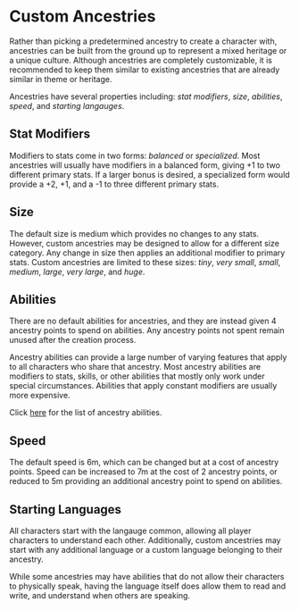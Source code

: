 # Custom Ancestries

Rather than picking a predetermined ancestry to create a character with, ancestries can be built from the ground up to represent a mixed heritage or a unique culture. Although ancestries are completely customizable, it is recommended to keep them similar to existing ancestries that are already similar in theme or heritage.

Ancestries have several properties including: *stat modifiers*, *size*, *abilities*, *speed*, and *starting langauges*.

## Stat Modifiers

Modifiers to stats come in two forms: *balanced* or *specialized*. Most ancestries will usually have modifiers in a balanced form, giving +1 to two different primary stats. If a larger bonus is desired, a specialized form would provide a +2, +1, and a -1 to three different primary stats.

## Size

The default size is medium which provides no changes to any stats. However, custom ancestries may be designed to allow for a different size category. Any change in size then applies an additional modifier to primary stats. Custom ancestries are limited to these sizes: *tiny*, *very small*, *small*, *medium*, *large*, *very large*, and *huge*.

## Abilities

There are no default abilities for ancestries, and they are instead given 4 ancestry points to spend on abilities. Any ancestry points not spent remain unused after the creation process.

Ancestry abilities can provide a large number of varying features that apply to all characters who share that ancestry. Most ancestry abilities are modifiers to stats, skills, or other abilities that mostly only work under special circumstances. Abilities that apply constant modifiers are usually more expensive.

Click [here](/Advanced/AncestryAbilities.md) for the list of ancestry abilities.

## Speed

The default speed is 6m, which can be changed but at a cost of ancestry points. Speed can be increased to 7m at the cost of 2 ancestry points, or reduced to 5m providing an additional ancestry point to spend on abilities.

## Starting Languages

All characters start with the langauge common, allowing all player characters to understand each other. Additionally, custom ancestries may start with any additional language or a custom language belonging to their ancestry.

While some ancestries may have abilities that do not allow their characters to physically speak, having the language itself does allow them to read and write, and understand when others are speaking.